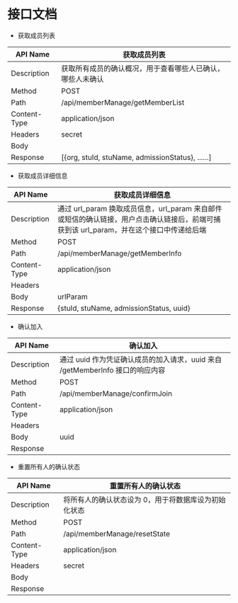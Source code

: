 # 接口文档

- 获取成员列表

| API Name     | 获取成员列表                                               |
| ------------ | ---------------------------------------------------------- |
| Description  | 获取所有成员的确认概况，用于查看哪些人已确认，哪些人未确认 |
| Method       | POST                                                       |
| Path         | /api/memberManage/getMemberList                            |
| Content-Type | application/json                                           |
| Headers      | secret                                                     |
| Body         | <None>                                                     |
| Response     | [{org, stuId, stuName, admissionStatus}, ......]           |

- 获取成员详细信息

| API Name     | 获取成员详细信息                                             |
| ------------ | ------------------------------------------------------------ |
| Description  | 通过 url_param 换取成员信息，url_param 来自邮件或短信的确认链接，用户点击确认链接后，前端可捕获到该 url_param，并在这个接口中传递给后端 |
| Method       | POST                                                         |
| Path         | /api/memberManage/getMemberInfo                              |
| Content-Type | application/json                                             |
| Headers      | <None>                                                       |
| Body         | urlParam                                                     |
| Response     | {stuId, stuName, admissionStatus, uuid}                      |

- 确认加入

| API Name     | 确认加入                                                     |
| ------------ | ------------------------------------------------------------ |
| Description  | 通过 uuid 作为凭证确认成员的加入请求，uuid 来自 /getMemberInfo 接口的响应内容 |
| Method       | POST                                                         |
| Path         | /api/memberManage/confirmJoin                                |
| Content-Type | application/json                                             |
| Headers      | <None>                                                       |
| Body         | uuid                                                         |
| Response     | <None>                                                       |

- 重置所有人的确认状态

| API Name     | 重置所有人的确认状态                                 |
| ------------ | ---------------------------------------------------- |
| Description  | 将所有人的确认状态设为 0，用于将数据库设为初始化状态 |
| Method       | POST                                                 |
| Path         | /api/memberManage/resetState                         |
| Content-Type | application/json                                     |
| Headers      | secret                                               |
| Body         | <None>                                               |
| Response     | <None>                                               |
